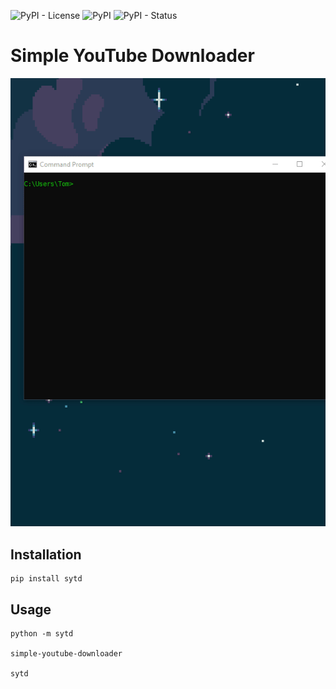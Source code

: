 ![PyPI - License](https://img.shields.io/pypi/l/sytd)
![PyPI](https://img.shields.io/pypi/v/sytd)
![PyPI - Status](https://img.shields.io/pypi/status/sytd)

# Simple YouTube Downloader
![](images/demo.gif)

## Installation
```
pip install sytd
```

## Usage
```
python -m sytd

simple-youtube-downloader

sytd
```
